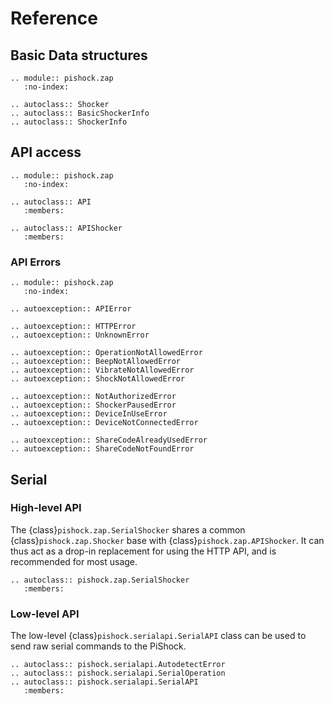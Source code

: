 # Reference

## Basic Data structures

```{eval-rst}
.. module:: pishock.zap
   :no-index:

.. autoclass:: Shocker
.. autoclass:: BasicShockerInfo
.. autoclass:: ShockerInfo
```

## API access

```{eval-rst}
.. module:: pishock.zap
   :no-index:

.. autoclass:: API
   :members:

.. autoclass:: APIShocker
   :members:
```

### API Errors

```{eval-rst}
.. module:: pishock.zap
   :no-index:

.. autoexception:: APIError

.. autoexception:: HTTPError
.. autoexception:: UnknownError

.. autoexception:: OperationNotAllowedError
.. autoexception:: BeepNotAllowedError
.. autoexception:: VibrateNotAllowedError
.. autoexception:: ShockNotAllowedError

.. autoexception:: NotAuthorizedError
.. autoexception:: ShockerPausedError
.. autoexception:: DeviceInUseError
.. autoexception:: DeviceNotConnectedError

.. autoexception:: ShareCodeAlreadyUsedError
.. autoexception:: ShareCodeNotFoundError
```

## Serial

### High-level API

The {class}`pishock.zap.SerialShocker` shares a common
{class}`pishock.zap.Shocker` base with {class}`pishock.zap.APIShocker`. It can
thus act as a drop-in replacement for using the HTTP API, and is recommended for
most usage.

```{eval-rst}
.. autoclass:: pishock.zap.SerialShocker
   :members:
```

### Low-level API

The low-level {class}`pishock.serialapi.SerialAPI` class can be used to send raw
serial commands to the PiShock.

```{eval-rst}
.. autoclass:: pishock.serialapi.AutodetectError
.. autoclass:: pishock.serialapi.SerialOperation
.. autoclass:: pishock.serialapi.SerialAPI
   :members:
```
